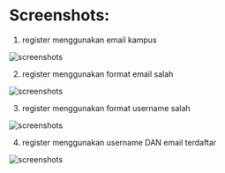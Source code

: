 # Screenshots:

1. register menggunakan email kampus

![screenshots](1_register_menggunakan_email_kampus.jpeg)

2. register menggunakan format email salah

![screenshots](2_register_menggunakan_format_email_salah.jpeg)

3. register menggunakan format username salah

![screenshots](3_register_menggunakan_format_username_salah.jpeg)

4. register menggunakan username DAN email terdaftar

![screenshots](4_register_menggunakan_username_DAN_email_terdaftar.jpeg)
